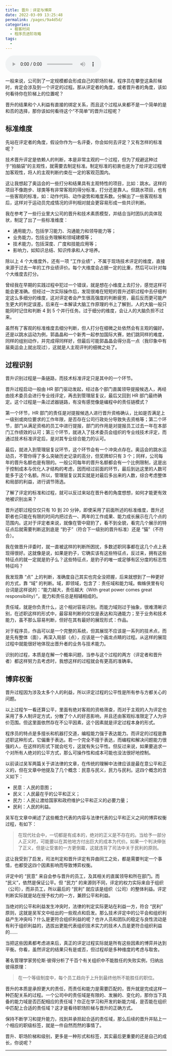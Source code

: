 ```yaml
---
title: 晋升：评定与博弈
date: 2022-03-09 13:25:48
permalink: /pages/9a4d5d/
categories:
  - 极客时间
  - 程序员进阶攻略
tags:
  - 
---
```

<audio title="34.晋升：评定与博弈" src="https://static001.geekbang.org/resource/audio/ab/39/abf39e52baae31310acc336b11e35d39.mp3" controls="controls"></audio> 
<p>一般来说，公司到了一定规模都会形成自己的职场阶梯，程序员在攀登这条阶梯时，肯定会涉及到一个评定的过程。那从评定者的角度，或者晋升者的角度，该如何看待你在阶梯上的位置呢？</p>
<p>晋升的结果和个人利益有直接的绑定关系，而且这个过程从来都不是一个简单的是和否的选择，那你该如何看待这个“不简单”的晋升过程呢？</p>
<h2>标准维度</h2>
<p>先站在评定者的角度，假设你作为一名评委，你会如何去评定？又有怎样的标准呢？</p>
<p>技术晋升评定是依赖人的判断，本是非常主观的一个过程，但为了规避这种过于“拍脑袋”的主观性，就需要去制定标准。制定标准的初衷也是为了给评定过程增加客观性，将人的主观判断约束在一定的客观范围内。</p>
<p>这让我想起了奥运会的一些打分和结果具有主观特性的项目，比如：跳水。这样的项目不像跑步、球类等有非常客观的得分标准，打分还是靠人。但跳水项目，也有一些客观的标准，如：动作代码、动作姿势和难度系数。分解出了一些客观标准后，这样对于运动员完成情况的评判相对就会更容易形成一些共识判断。</p>
<p>我在参考了一些行业里大公司的晋升和技术素质模型，并结合当时团队的具体现状，制定了出了一些标准维度：</p>
<ul>
<li>通用能力，包括学习能力、沟通能力和领导能力等；</li>
<li>业务能力，包括业务理解和领域建模等；</li>
<li>技术能力，包括深度、广度和技能应用等；</li>
<li>影响力，如知识总结、知识传承和人才培养。</li>
</ul><!-- [[[read_end]]] -->
<p>除以上 4 个大维度外，还有一项 “工作业绩” ，不属于现场技术评定的维度，直接来源于过去一年的工作业绩评价。每个大维度会占据一定的比重，然后可以针对每个大维度去打分。</p>
<p>曾经我在早期的实践过程中犯过一个错误，就是想在小维度上去打分，感觉这样可能会更准确。但经过一次实际操作后，发现很难在短短的晋升述职过程中去仔细判定这么多细分的维度，这对评定者会产生很高强度的判断疲劳，最后反而更可能产生更大的判定误差。后来在一本解读大脑工作原理的书上了解到，人的大脑一般只能同时记住和判断 4 到 5 个并行任务。过于细分的维度，会让人的大脑负担不过来。</p>
<p>虽然有了客观的标准维度去细分判断，但人打分在细微之处依然会有主观的偏好。还是以跳水运动为例，郭晶晶和一个新秀一起参加国际大赛，她们跳同样的难度，同样的组别动作，并完成得同样好，但最后可能郭晶晶会得分高一点（我印象中有届奥运会上就出现过），这就是人主观评判的细微之处了。</p>
<h2>过程识别</h2>
<p>晋升识别过程是一条链路，而技术标准评定只是其中的一个环节。</p>
<p>晋升过程启动一般由 HR 部门驱动发起，经过各个部门直属领导提报候选人，再经由技术委员会进行专业线评定，再去到管理层复议，最后又回到 HR 部门最终确定。这个过程是一条过滤器链路，有没有感觉像是编程中的责任链模式？</p>
<p>第一个环节，HR 部门的责任是对提报候选人进行晋升资格确认，比如是否满足上一级别或岗位要求的工作年限，是否存在公司行政处分导致失去资格等；第二个环节，部门从满足资格的员工中进行提报，部门的作用是对提报员工过去一年在本部门工作绩效的认可；第三个环节，就进入了技术委员会组织的专业线技术评定，而通过技术标准评定后，是对其专业综合能力的认可。</p>
<p>最后，就进入到管理层复议环节，这个环节会有一个冲突点存在。奥运会的跳水运动员，不管你得了多么突破历史记录的高分，但奖牌却只有 3 个；同样，公司每年的晋升名额也是有限的。一般公司每年的晋升名额都会有一个比例限制，这是出于控制成本与优化人才结构的考虑，因而经过前面的环节，最后到达这里的人数可能多于这个名额。所以，管理层复议其实就是对最后多出来的人数，综合考虑整体和局部的利益，进行调节筛选。</p>
<p>了解了评定的标准和过程，就可以反过来站在晋升者的角度想想，如何才能更有效地被识别出来？</p>
<p>晋升述职过程仅仅只有 10 到 20 分钟，即使采用了前面所述的标准维度，晋升述职者也只能在有限的时间内把过去一、两年的工作成果、能力成长展示在几个点的范围内。这对于评定者来说，就像在管中窥豹了，看不到全貌，看完几个展示的特征点后就需要判断这到底是 “豹子”（符合下一级别的晋升标准）还是 “猫”（不符合）。</p>
<p>我在做晋升评委时，就一直被这样的判断所困扰，多数述职同事都在这几个点上表现得很好。这就像是说，如果是豹子，它确实该有这些特征点，反过来，拥有这些特征点的就一定就是豹子么？这些特征点，是豹子的唯一或足够有区分度的标志性特征吗？</p>
<p>我发现靠 “点” 上的判断，准确度自己其实也完全没把握，后来就想到了一种更好的方式，靠 “域” 的判断。域，即领域，包含了：责任域和能力域。蜘蛛侠里有句台词是这样说的：“能力越大，责任越大（With great power comes great responsibility）”，能力和责任总是相辅相成的。</p>
<p>责任域，就是你负责什么，这个相对容易识别。而能力域则过于抽象，很难清晰识别，在述职这样的形式中，最容易判断的仅仅是表达和沟通能力；至于业务和技术能力，虽不那么容易判断，但好在其有最好的展现形式：作品。</p>
<p>对于程序员，作品可以是一个完整的系统，但其展现不应该是一系列的技术点，而是先有整体（面），再深入局部（点），应该是一个画龙点睛的过程。从这样的展现过程中就能很好地体现出晋升者的业务与技术能力。</p>
<p>识别的过程，本质是在解一个概率问题，当参与这个过程的两方（评定者和晋升者）都这样努力去考虑时，我想这样的过程就会有更高的准确率。</p>
<h2>博弈权衡</h2>
<p>晋升过程因为涉及太多个人的利益，所以评定过程的公平性是所有参与方都关心的问题。</p>
<p>以上过程乍一看还算公平，里面有绝对客观的资格筛查，而对于主观的人为评定也采用了多人制评定方式，分散了个人的好恶影响，并且还由客观标准限定了人为评价范围。但这里面依然存在不公平因素，这个因素就是评定过程本身的形式。</p>
<p>程序员的特点是多擅长和机器打交道，编程能力强于表达能力。而评定的过程是靠述职这种形式，它偏重于表达。若一个完全不擅于表达，而编程和解决问题能力很强的人，在这样的形式下就会吃亏，这就有失公平性。但反过来说，如果要追求一个对所有人绝对的公平方式，那么可操作性和成本可能也没法很好地控制。</p>
<p>以前读过吴军两篇关于讲法律的文章，在传统的理解中法律应该是最在意公平和正义的，但在文章中他提及了几个概念：民意与民义，民力与民利。这四个概念的含义如下：</p>
<ul>
<li>民意：人民的意图；</li>
<li>民义：人民最在乎的公平和正义；</li>
<li>民力：人民让渡给国家和政府维护公平和正义的必要力量；</li>
<li>民利：人民的利益。</li>
</ul>
<p>吴军在文章中阐述了这些概念代表的内容与法律代表的公平和正义之间的博弈权衡过程，有如下：</p>
<blockquote>
<p>在现代社会中，一切都是有成本的，绝对的正义是不存在的。当给予一部分人正义时，可能要以在其他地方付出巨大的成本为代价。如果一个判决伸张了正义，但是让受害的一方更倒霉，这就违背了司法中关于民利的原则。</p>
</blockquote>
<p>这让我受到了启发，司法判定和晋升评定有异曲同工之处，都是需要判定一个事情，也都受这四个因素影响而导致博弈权衡。</p>
<p>评定中的 “民意” 来自会参与晋升的员工，及其相关的直属领导和所在部门。而 “民义”，依然是保证公平。但 “民力” 的来源则不同，评定的权力实际来自于组织（公司），而非员工，所以最后的 “民利” 就应该是组织（公司）的整体利益。评定判断实际就是站在授予权力的一方，兼顾公平和利益。</p>
<p>当绝对的公平和利益发生冲突时，法律的判定实际更站在利益一方，符合 “民利” 原则，这就是吴军文中给出的一些观点和启发。那么技术评定中的公平会和组织利益产生冲突吗？什么是更符合组织利益的呢？也许人员和团队的稳定与良性流动是有利于组织利益的，选拔出更能代表组织技术实力的技术人员是更符合组织利益的……</p>
<p>当把这些因素都考虑进来后，真正的评定过程实际就是所有这些因素的博弈并达到平衡。你看，虽然评定的结果只有是或否，但过程却是多种维度的考虑与取舍。</p>
<p>著名管理学家劳伦斯·彼得分析了千百个有关组织中不能胜任的失败实例，归纳出彼得原理：</p>
<blockquote>
<p>在一个等级制度中，每个员工趋向于上升到最终他所不能胜任的职位。</p>
</blockquote>
<p>晋升的本质是承担更大的责任，而责任和能力是需要匹配的，晋升就是完成这样一种匹配关系的过程。一个公司中的责任域是有限的、发展的、变化的，那你当下具备的能力域是否匹配相应的责任域？你正在学习和开发的新能力域，是否能在组织中匹配上合适的责任域？这才是看待职场阶梯与晋升的正确方式。</p>
<p>保持不断学习和提升能力，找到并承担起合适的责任域，那么后续的晋升并贴上一个相应的职级标签，就是一件自然而然的事情了。</p>
<p>晋升、职场阶梯和级别，更多是一种形式和标签，其实最后更重要的还是自己的成长，你说呢？</p>
<hr />
<p></p>
